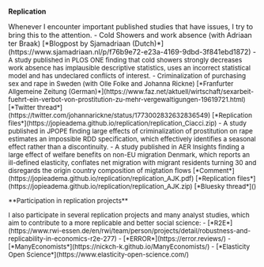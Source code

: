 ---
---

**Replication**
<p></p>
Whenever I encounter important published studies that have issues, I try to bring this to the attention.
  - Cold Showers and work absence  (with Adriaan ter Braak)  [*Blogpost by Sjamadriaan (Dutch)*](https://www.sjamadriaan.nl/p/f76b9e72-e23a-4169-9dbd-3f841ebd1872) 
    -  <font size="2">  A study published in PLOS ONE finding that cold showers strongly decreases work absence has implausible descriptive statistics, uses an incorrect statistical model and has undeclared conflicts of interest.
  - Criminalization of purchasing sex and rape in Sweden  (with Olle Folke and Johanna Rickne) [*Franfurter Allgemeine Zeitung (German)*](https://www.faz.net/aktuell/wirtschaft/sexarbeit-fuehrt-ein-verbot-von-prostitution-zu-mehr-vergewaltigungen-19619721.html)  [*Twitter thread*](https://twitter.com/johannarickne/status/1773002832632836549) [*Replication files*](https://jopieadema.github.io/replication/replication_Ciacci.zip) 
     -  <font size="2"> A study published in JPOPE finding large effects of criminalization of prostitution on rape estimates an impossible RDD specification, which effectively identifies a seasonal effect rather than a discontinuity. 
     -  <font size="2"> A study published in AER Insights finding a large effect of welfare benefits on non-EU migration Denmark, which reports an ill-defined elasticity, conflates net migration with migrant residents turning 30 and disregards the origin country composition of migtation flows
[*Comment*](https://jopieadema.github.io/replication/replication_AJK.pdf)  [*Replication files*](https://jopieadema.github.io/replication/replication_AJK.zip)  [*Bluesky thread*]() 
       <p></p>
**Participation in replication projects**
<p></p>
I also participate in several replication projects and many analyst studies, which aim to contribute to a more replicable and better social science:
  - [*R2E*](https://www.rwi-essen.de/en/rwi/team/person/projects/detail/robustness-and-replicability-in-economics-r2e-277)
  - [*ERROR*](https://error.reviews/)
  - [*ManyEconomists*](https://nickch-k.github.io/ManyEconomists/)
  - [*Elasticity Open Science*](https://www.elasticity-open-science.com/)
  <p></p>
